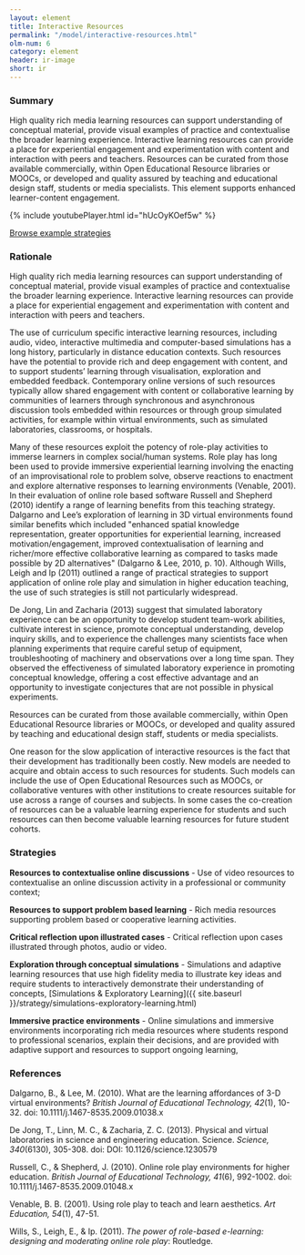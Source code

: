 ```yaml
---
layout: element
title: Interactive Resources
permalink: "/model/interactive-resources.html"
olm-num: 6
category: element
header: ir-image
short: ir
---
```


### Summary

High quality rich media learning resources can support understanding of conceptual material, provide visual examples of practice and contextualise the broader learning experience. Interactive learning resources can provide a place for experiential engagement and experimentation with content and interaction with peers and teachers. Resources can be curated from those available commercially, within Open Educational Resource libraries or MOOCs, or developed and quality assured by teaching and educational design staff, students or media specialists. This element supports enhanced learner-content engagement.

{% include youtubePlayer.html id="hUcOyKOef5w" %}

<div class="offset-by-two extra-top-padding container">
<a href="{{ site.baseurl }}/tags/IR.html" class="mixer-button pink-bg">Browse example strategies</a>
</div>

### Rationale

High quality rich media learning resources can support understanding of conceptual material, provide visual examples of practice and contextualise the broader learning experience. Interactive learning resources can provide a place for experiential engagement and experimentation with content and interaction with peers and teachers. 

The use of curriculum specific interactive learning resources, including audio, video, interactive multimedia and computer-based simulations has a long history, particularly in distance education contexts. Such resources have the potential to provide rich and deep engagement with content, and to support students’ learning through visualisation, exploration and embedded feedback. Contemporary online versions of such resources typically allow shared engagement with content or collaborative learning by communities of learners through synchronous and asynchronous discussion tools embedded within resources or through group simulated activities, for example within virtual environments, such as simulated laboratories, classrooms, or hospitals.

Many of these resources exploit the potency of role-play activities to immerse learners in complex social/human systems. Role play has long been used to provide immersive experiential learning involving the enacting of an improvisational role to problem solve, observe reactions to enactment and explore alternative responses to learning environments (Venable, 2001). In their evaluation of online role based software Russell and Shepherd (2010) identify a range of learning benefits from this teaching strategy. Dalgarno and Lee’s exploration of learning in 3D virtual environments found similar benefits which included "enhanced spatial knowledge representation, greater opportunities for experiential learning, increased motivation/engagement, improved contextualisation of learning and richer/more effective collaborative learning as compared to tasks made possible by 2D alternatives" (Dalgarno & Lee, 2010, p. 10). Although Wills, Leigh and Ip (2011) outlined a range of practical strategies to support application of online role play and simulation in higher education teaching, the use of such strategies is still not particularly widespread.

De Jong, Lin and Zacharia (2013) suggest that simulated laboratory experience can be an opportunity to develop student team-work abilities, cultivate interest in science, promote conceptual understanding, develop inquiry skills, and to experience the challenges many scientists face when planning experiments that require careful setup of equipment, troubleshooting of machinery and observations over a long time span. They observed the effectiveness of simulated laboratory experience in promoting conceptual knowledge, offering a cost effective advantage and an opportunity to investigate conjectures that are not possible in physical experiments.

Resources can be curated from those available commercially, within Open Educational Resource libraries or MOOCs, or developed and quality assured by teaching and educational design staff, students or media specialists. 

One reason for the slow application of interactive resources is the fact that their development has traditionally been costly. New models are needed to acquire and obtain access to such resources for students. Such models can include the use of Open Educational Resources such as MOOCs, or collaborative ventures with other institutions to create resources suitable for use across a range of courses and subjects. In some cases the co-creation of resources can be a valuable learning experience for students and such resources can then become valuable learning resources for future student cohorts. 

### <a name="IR-strategies"></a>Strategies

**Resources to contextualise online discussions** - Use of video resources to contextualise an online discussion activity in a professional or community context;

**Resources to support problem based learning** - Rich media resources supporting problem based or cooperative learning activities.

**Critical reflection upon illustrated cases** - Critical reflection upon cases illustrated through photos, audio or video.

**Exploration through conceptual simulations** - Simulations and adaptive learning resources that use high fidelity media to illustrate key ideas and require students to interactively demonstrate their understanding of concepts, [Simulations & Exploratory Learning]({{ site.baseurl }}/strategy/simulations-exploratory-learning.html)

**Immersive practice environments** - Online simulations and immersive environments incorporating rich media resources where students respond to professional scenarios, explain their decisions, and are provided with adaptive support and resources to support ongoing learning, 

### References

<div class="apa-ref" markdown="1">

Dalgarno, B., & Lee, M. (2010). What are the learning affordances of 3-D virtual environments? *British Journal of Educational Technology, 42*(1), 10-32. doi: 10.1111/j.1467-8535.2009.01038.x

De Jong, T., Linn, M. C., & Zacharia, Z. C. (2013). Physical and virtual laboratories in science and engineering education. Science. *Science, 340*(6130), 305-308. doi: DOI: 10.1126/science.1230579

Russell, C., & Shepherd, J. (2010). Online role play environments for higher education. *British Journal of Educational Technology, 41*(6), 992-1002. doi: 10.1111/j.1467-8535.2009.01048.x

Venable, B. B. (2001). Using role play to teach and learn aesthetics. *Art Education, 54*(1), 47-51.

Wills, S., Leigh, E., & Ip. (2011). *The power of role-based e-learning: designing and moderating online role play*: Routledge.

</div>
